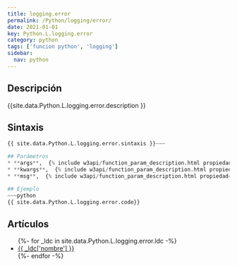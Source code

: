 ```yaml
---
title: logging.error
permalink: /Python/logging/error/
date: 2021-01-01
key: Python.L.logging.error
category: python
tags: ['funcion python', 'logging']
sidebar: 
  nav: python
---
```


## Descripción
{{site.data.Python.L.logging.error.description }}

## Sintaxis
~~~python
{{ site.data.Python.L.logging.error.sintaxis }}~~~

## Parámetros
* **args**,  {% include w3api/function_param_description.html propiedad=site.data.Python.L.logging.error valor="args" %}
* **kwargs**,  {% include w3api/function_param_description.html propiedad=site.data.Python.L.logging.error valor="kwargs" %}
* **msg**,  {% include w3api/function_param_description.html propiedad=site.data.Python.L.logging.error valor="msg" %}

## Ejemplo
~~~python
{{ site.data.Python.L.logging.error.code}}
~~~

## Artículos
<ul>
{%- for _ldc in site.data.Python.L.logging.error.ldc -%}
   <li>
       <a href="{{_ldc['url'] }}">{{ _ldc['nombre'] }}</a>
   </li>
{%- endfor -%}
</ul>
